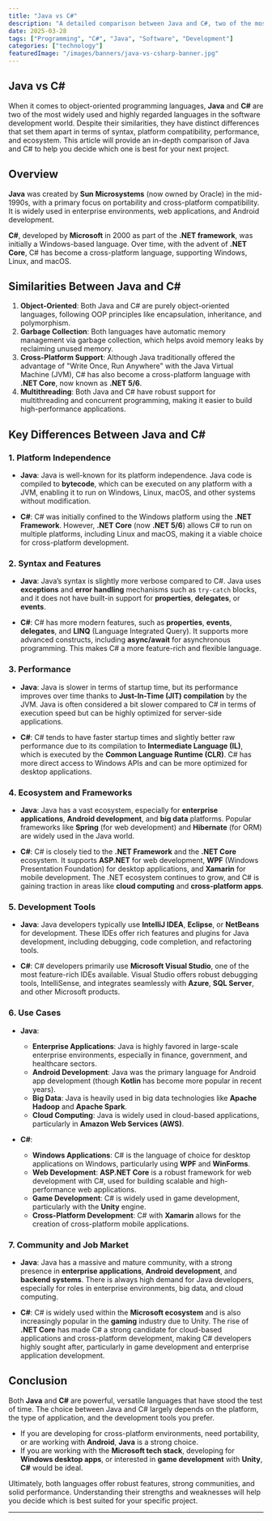 ```yaml
---
title: "Java vs C#"
description: "A detailed comparison between Java and C#, two of the most popular programming languages. Explore their strengths, weaknesses, use cases, and key differences."
date: 2025-03-28
tags: ["Programming", "C#", "Java", "Software", "Development"]
categories: ["technology"]
featuredImage: "/images/banners/java-vs-csharp-banner.jpg"
---
```

## Java vs C#

When it comes to object-oriented programming languages, **Java** and **C#** are two of the most widely used and highly regarded languages in the software development world. Despite their similarities, they have distinct differences that set them apart in terms of syntax, platform compatibility, performance, and ecosystem. This article will provide an in-depth comparison of Java and C# to help you decide which one is best for your next project.

## Overview

**Java** was created by **Sun Microsystems** (now owned by Oracle) in the mid-1990s, with a primary focus on portability and cross-platform compatibility. It is widely used in enterprise environments, web applications, and Android development.

**C#**, developed by **Microsoft** in 2000 as part of the **.NET framework**, was initially a Windows-based language. Over time, with the advent of **.NET Core**, C# has become a cross-platform language, supporting Windows, Linux, and macOS.

## Similarities Between Java and C#

1. **Object-Oriented**: Both Java and C# are purely object-oriented languages, following OOP principles like encapsulation, inheritance, and polymorphism.
2. **Garbage Collection**: Both languages have automatic memory management via garbage collection, which helps avoid memory leaks by reclaiming unused memory.
3. **Cross-Platform Support**: Although Java traditionally offered the advantage of "Write Once, Run Anywhere" with the Java Virtual Machine (JVM), C# has also become a cross-platform language with **.NET Core**, now known as **.NET 5/6**.
4. **Multithreading**: Both Java and C# have robust support for multithreading and concurrent programming, making it easier to build high-performance applications.

## Key Differences Between Java and C#

### 1. **Platform Independence**

- **Java**: Java is well-known for its platform independence. Java code is compiled to **bytecode**, which can be executed on any platform with a JVM, enabling it to run on Windows, Linux, macOS, and other systems without modification.
  
- **C#**: C# was initially confined to the Windows platform using the **.NET Framework**. However, **.NET Core** (now **.NET 5/6**) allows C# to run on multiple platforms, including Linux and macOS, making it a viable choice for cross-platform development.

### 2. **Syntax and Features**

- **Java**: Java’s syntax is slightly more verbose compared to C#. Java uses **exceptions** and **error handling** mechanisms such as `try-catch` blocks, and it does not have built-in support for **properties**, **delegates**, or **events**.

- **C#**: C# has more modern features, such as **properties**, **events**, **delegates**, and **LINQ** (Language Integrated Query). It supports more advanced constructs, including **async/await** for asynchronous programming. This makes C# a more feature-rich and flexible language.

### 3. **Performance**

- **Java**: Java is slower in terms of startup time, but its performance improves over time thanks to **Just-In-Time (JIT) compilation** by the JVM. Java is often considered a bit slower compared to C# in terms of execution speed but can be highly optimized for server-side applications.
  
- **C#**: C# tends to have faster startup times and slightly better raw performance due to its compilation to **Intermediate Language (IL)**, which is executed by the **Common Language Runtime (CLR)**. C# has more direct access to Windows APIs and can be more optimized for desktop applications.

### 4. **Ecosystem and Frameworks**

- **Java**: Java has a vast ecosystem, especially for **enterprise applications**, **Android development**, and **big data** platforms. Popular frameworks like **Spring** (for web development) and **Hibernate** (for ORM) are widely used in the Java world.

- **C#**: C# is closely tied to the **.NET Framework** and the **.NET Core** ecosystem. It supports **ASP.NET** for web development, **WPF** (Windows Presentation Foundation) for desktop applications, and **Xamarin** for mobile development. The .NET ecosystem continues to grow, and C# is gaining traction in areas like **cloud computing** and **cross-platform apps**.

### 5. **Development Tools**

- **Java**: Java developers typically use **IntelliJ IDEA**, **Eclipse**, or **NetBeans** for development. These IDEs offer rich features and plugins for Java development, including debugging, code completion, and refactoring tools.

- **C#**: C# developers primarily use **Microsoft Visual Studio**, one of the most feature-rich IDEs available. Visual Studio offers robust debugging tools, IntelliSense, and integrates seamlessly with **Azure**, **SQL Server**, and other Microsoft products.

### 6. **Use Cases**

- **Java**:
  - **Enterprise Applications**: Java is highly favored in large-scale enterprise environments, especially in finance, government, and healthcare sectors.
  - **Android Development**: Java was the primary language for Android app development (though **Kotlin** has become more popular in recent years).
  - **Big Data**: Java is heavily used in big data technologies like **Apache Hadoop** and **Apache Spark**.
  - **Cloud Computing**: Java is widely used in cloud-based applications, particularly in **Amazon Web Services (AWS)**.

- **C#**:
  - **Windows Applications**: C# is the language of choice for desktop applications on Windows, particularly using **WPF** and **WinForms**.
  - **Web Development**: **ASP.NET Core** is a robust framework for web development with C#, used for building scalable and high-performance web applications.
  - **Game Development**: C# is widely used in game development, particularly with the **Unity** engine.
  - **Cross-Platform Development**: C# with **Xamarin** allows for the creation of cross-platform mobile applications.

### 7. **Community and Job Market**

- **Java**: Java has a massive and mature community, with a strong presence in **enterprise applications**, **Android development**, and **backend systems**. There is always high demand for Java developers, especially for roles in enterprise environments, big data, and cloud computing.

- **C#**: C# is widely used within the **Microsoft ecosystem** and is also increasingly popular in the **gaming** industry due to Unity. The rise of **.NET Core** has made C# a strong candidate for cloud-based applications and cross-platform development, making C# developers highly sought after, particularly in game development and enterprise application development.

## Conclusion

Both **Java** and **C#** are powerful, versatile languages that have stood the test of time. The choice between Java and C# largely depends on the platform, the type of application, and the development tools you prefer.

- If you are developing for cross-platform environments, need portability, or are working with **Android**, **Java** is a strong choice.
- If you are working with the **Microsoft tech stack**, developing for **Windows desktop apps**, or interested in **game development** with **Unity**, **C#** would be ideal.

Ultimately, both languages offer robust features, strong communities, and solid performance. Understanding their strengths and weaknesses will help you decide which is best suited for your specific project.

---